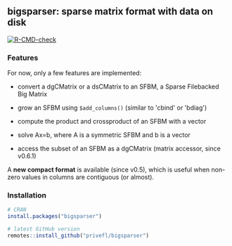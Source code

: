 ## bigsparser: sparse matrix format with data on disk

<!-- badges: start -->
[![R-CMD-check](https://github.com/privefl/bigsparser/actions/workflows/R-CMD-check.yaml/badge.svg)](https://github.com/privefl/bigsparser/actions/workflows/R-CMD-check.yaml)
<!-- badges: end -->

### Features

For now, only a few features are implemented:

- convert a dgCMatrix or a dsCMatrix to an SFBM, a Sparse Filebacked Big Matrix

- grow an SFBM using `$add_columns()` (similar to 'cbind' or 'bdiag')

- compute the product and crossproduct of an SFBM with a vector

- solve Ax=b, where A is a symmetric SFBM and b is a vector

- access the subset of an SFBM as a dgCMatrix (matrix accessor, since v0.6.1)

A **new compact format** is available (since v0.5), which is useful when non-zero values in columns are contiguous (or almost).


### Installation

```r
# CRAN
install.packages("bigsparser")

# latest GitHub version
remotes::install_github("privefl/bigsparser")
```
